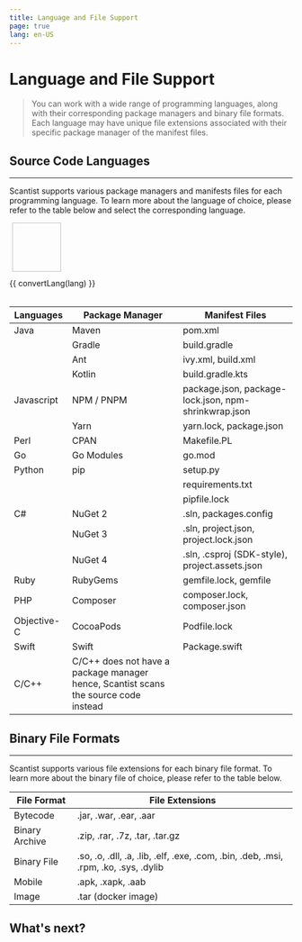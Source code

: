 ```yaml
---
title: Language and File Support
page: true
lang: en-US
---
```


<script setup>
import { ref } from 'vue'
import { convertLang } from '../../.vitepress/helperFunctions'

const count = ref(0)
const languages = ref(["Java", "JavaScript", "Perl", "Go", "Python", "Csharp", "Cpp", "Ruby","Php", "Objective-C", "Swift"])

</script>
<style module>
  .lang:hover {
    cursor:pointer;
    background: #f5f5f5;
    color: black;
  }
</style>

<ClientOnly>

# Language and File Support

> You can work with a wide range of programming languages, along with their corresponding package managers and binary file formats. Each language may have unique file extensions associated with their specific package manager of the manifest files.

## Source Code Languages

<hr class="thick" />

Scantist supports various package managers and manifests files for each programming language. To learn more about the language of choice, please refer to the table below and select the corresponding language.

<div style="display:flex;flex-wrap: wrap">
  <a v-for="lang in languages" style="text-decoration:none" :href="`/en-US/Language-and-File-Support/${lang}-Language-Support.html`">
    <el-static-card is-border style="margin: 5px;" :class="$style.lang">
      <img :src="`/images/Language-and-File-Support/${lang}.svg`" style="width:87px;margin-left:auto;margin-right:auto;height:87px" >
      <el-txt type="body" style="display:flex;justify-content: center;margin-top:12px">{{ convertLang(lang) }}</el-txt>
    </el-static-card>
  </a>
</div>

<br />

| Languages   | Package Manager                                                                     | Manifest Files                                       |
| ----------- | ----------------------------------------------------------------------------------- | ---------------------------------------------------- |
| Java        | Maven                                                                               | pom.xml                                              |
|             | Gradle                                                                              | build.gradle                                         |
|             | Ant                                                                                 | ivy.xml, build.xml                                   |
|             | Kotlin                                                                              | build.gradle.kts                                     |
| Javascript  | NPM / PNPM                                                                          | package.json, package-lock.json, npm-shrinkwrap.json |
|             | Yarn                                                                                | yarn.lock, package.json                              |
| Perl        | CPAN                                                                                | Makefile.PL                                          |
| Go          | Go Modules                                                                          | go.mod                                               |
| Python      | pip                                                                                 | setup.py                                             |
|             |                                                                                     | requirements.txt                                     |
|             |                                                                                     | pipfile.lock                                         |
| C#          | NuGet 2                                                                             | .sln, packages.config                                |
|             | NuGet 3                                                                             | .sln, project.json, project.lock.json                |
|             | NuGet 4                                                                             | .sln, .csproj (SDK-style), project.assets.json       |
| Ruby        | RubyGems                                                                            | gemfile.lock, gemfile                                |
| PHP         | Composer                                                                            | composer.lock, composer.json                         |
| Objective-C | CocoaPods                                                                           | Podfile.lock                                         |
| Swift       | Swift                                                                               | Package.swift                                        |
| C/C++       | C/C++ does not have a package manager hence, Scantist scans the source code instead |                                                      |

## Binary File Formats

<hr class="thick" />

Scantist supports various file extensions for each binary file format. To learn more about the binary file of choice, please refer to the table below.

| File Format    | File Extensions                                                                      |
| -------------- | ------------------------------------------------------------------------------------ |
| Bytecode       | .jar, .war, .ear, .aar                                                               |
| Binary Archive | .zip, .rar, .7z, .tar, .tar.gz                                                       |
| Binary File    | .so, .o, .dll, .a, .lib, .elf, .exe, .com, .bin, .deb, .msi, .rpm, .ko, .sys, .dylib |
| Mobile         | .apk, .xapk, .aab                                                                    |
| Image          | .tar (docker image)                                                                  |

## What's next?

</ClientOnly>
<!--
<hr class="thick" />

You now set up Scantist SCA and are ready to start scanning your open source projects. Scantist is designed to integrate seamlessly with your existing software development workflows and tools.

- [Trigger a scan](../Trigger-Scan/)

- [Access scan results](#)

- [Fix vulnerabilities](#)

- [Create compliance policies](#)

</ClientOnly> -->

